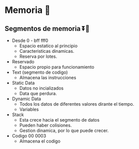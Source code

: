 # Memoria 🧠

## Segmentos de memoria ⏬🔋

- Desde 0 - bff fff0
    - Espacio estatico al principio
    - Caracteristicas dinamicas.
    - Reserva por lotes.
- Reservado
    - Espacio propio para funcionamiento
- Text (segmento de codigo)
    - Almacena las instrucciones
- Static Data
    - Datos no incializados
    - Data que perdura.
- Dynamic Data
    - Todos los datos de diferentes valores dirante el tiempo.
    - Variables
- Stack
    - Esta crece hacia el segmento de datos
    - Pueden haber colisiones.
    - Gestion dinamica, por lo que puede crecer.
- Codigo 00 0003
    - Almacena el codigo